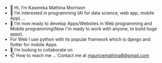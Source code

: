 - 👋 Hi, I’m Kasereka Mathina Morrison
- 👀 I’m interested in programming (AI for data science, web app, mobile App) ...
- 🌱 I’m now ready to develop Apps/Websites in Web programming and Mobile programming(Now I'm ready to work with anyone, to build huge apps). 
- For Web I use python with its popular framwork which is django and flutter for mobile Apps.
- 💞️ I’m looking to collaborate on 
- 📫 How to reach me ... Contact me at mauricemathina8@gmail.com

<!---
mathy-2/mathy-2 is a ✨ special ✨ repository because its `README.md` (this file) appears on your GitHub profile.
You can click the Preview link to take a look at your changes.
--->
